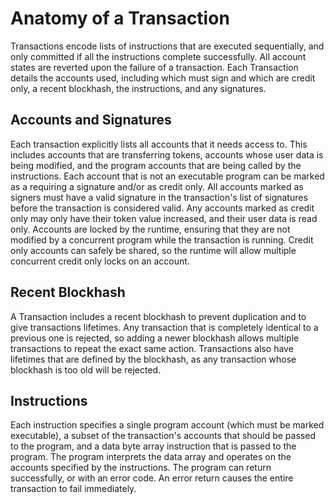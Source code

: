 # Anatomy of a Transaction

Transactions encode lists of instructions that are executed sequentially, and only committed if all the instructions complete successfully. All account states are reverted upon the failure of a transaction. Each Transaction details the accounts used, including which must sign and which are credit only, a recent blockhash, the instructions, and any signatures.

## Accounts and Signatures

Each transaction explicitly lists all accounts that it needs access to. This includes accounts that are transferring tokens, accounts whose user data is being modified, and the program accounts that are being called by the instructions. Each account that is not an executable program can be marked as a requiring a signature and/or as credit only. All accounts marked as signers must have a valid signature in the transaction's list of signatures before the transaction is considered valid. Any accounts marked as credit only may only have their token value increased, and their user data is read only. Accounts are locked by the runtime, ensuring that they are not modified by a concurrent program while the transaction is running. Credit only accounts can safely be shared, so the runtime will allow multiple concurrent credit only locks on an account.

## Recent Blockhash

A Transaction includes a recent blockhash to prevent duplication and to give transactions lifetimes. Any transaction that is completely identical to a previous one is rejected, so adding a newer blockhash allows multiple transactions to repeat the exact same action. Transactions also have lifetimes that are defined by the blockhash, as any transaction whose blockhash is too old will be rejected.

## Instructions

Each instruction specifies a single program account \(which must be marked executable\), a subset of the transaction's accounts that should be passed to the program, and a data byte array instruction that is passed to the program. The program interprets the data array and operates on the accounts specified by the instructions. The program can return successfully, or with an error code. An error return causes the entire transaction to fail immediately.

